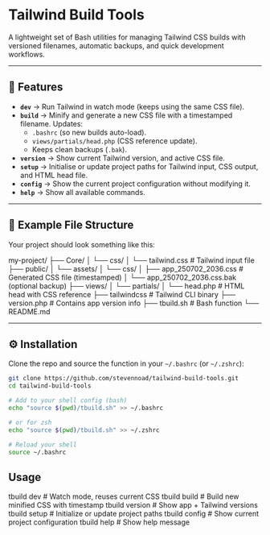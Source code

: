 # Tailwind Build Tools

A lightweight set of Bash utilities for managing Tailwind CSS builds with versioned filenames, automatic backups, and quick development workflows.

---

## 🚀 Features
- **`dev`** → Run Tailwind in watch mode (keeps using the same CSS file).
- **`build`** → Minify and generate a new CSS file with a timestamped filename. Updates:
	- `.bashrc` (so new builds auto-load).
	- `views/partials/head.php` (CSS reference update).
	- Keeps clean backups (`.bak`).
- **`version`** → Show current Tailwind version, and active CSS file.
- **`setup`** → Initialise or update project paths for Tailwind input, CSS output, and HTML head file.
- **`config`** → Show the current project configuration without modifying it.
- **`help`** → Show all available commands.

---

## 📂 Example File Structure

Your project should look something like this:

my-project/
├── Core/
│   └── css/
│       └── tailwind.css        # Tailwind input file
├── public/
│   └── assets/
│       └── css/
│           ├── app_250702_2036.css   # Generated CSS file (timestamped)
│           └── app_250702_2036.css.bak (optional backup)
├── views/
│   └── partials/
│       └── head.php             # HTML head with CSS reference
├── tailwindcss                  # Tailwind CLI binary
├── version.php                  # Contains app version info
├── tbuild.sh                    # Bash function
└── README.md

---

## ⚙️ Installation

Clone the repo and source the function in your `~/.bashrc` (or `~/.zshrc`):

```bash
git clone https://github.com/stevennoad/tailwind-build-tools.git
cd tailwind-build-tools

# Add to your shell config (bash)
echo "source $(pwd)/tbuild.sh" >> ~/.bashrc

# or for zsh
echo "source $(pwd)/tbuild.sh" >> ~/.zshrc

# Reload your shell
source ~/.bashrc
```

## Usage
tbuild dev      # Watch mode, reuses current CSS
tbuild build    # Build new minified CSS with timestamp
tbuild version  # Show app + Tailwind versions
tbuild setup    # Initialize or update project paths
tbuild config   # Show current project configuration
tbuild help     # Show help message
